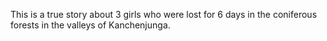 This is a true story about 3 girls who were lost for 6 days in the coniferous forests in the valleys of Kanchenjunga.